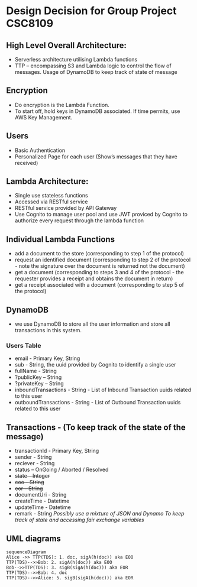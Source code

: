 # Design Decision for Group Project CSC8109
## High Level Overall Architecture:
- Serverless architecture utilising Lambda functions
- TTP – encompassing S3 and Lambda logic to control the flow of messages. Usage of DynamoDB to keep track of state of message

## Encryption

- Do encryption is the Lambda Function.
- To start off, hold keys in DynamoDB associated. If time permits, use AWS Key Management.


## Users

- Basic Authentication
- Personalized Page for each user (Show’s messages that they have received)


## Lambda Architecture:

- Single use stateless functions
- Accessed via RESTful service
- RESTful service provided by API Gateway
- Use Cognito to manage user pool and use JWT proviced by Cognito to authorize every request through the lambda function


## Individual Lambda Functions

-	add a document to the store (corresponding to step 1 of the protocol)
-	request an identified document (corresponding to step 2 of the protocol - note the signature over the document is returned not the document)
-	get a document (corresponding to steps 3 and 4 of the protocol - the requester provides a receipt and obtains the document in return)
-	get a receipt associated with a document (corresponding to step 5 of the protocol)


## DynamoDB
- we use DynamoDB to store all the user information and store all transactions in this system.
### Users Table
- email - Primary Key, String
- sub - String, the uuid provided by Cognito to identify a single user
- fullName - String
- ?publicKey – String
- ?privateKey – String
- inboundTransactions - String - List of Inbound Transaction uuids related to this user
- outboundTransactions - String - List of Outbound Transaction uuids related to this user



## Transactions - (To keep track of the state of the message)
- transactionId - Primary Key, String
- sender - String
- reciever - String
- status – OnGoing / Aborted / Resolved
- ~~state – Integer~~
- ~~eoo - String~~
- ~~eor - String~~
- documentUri - String
- createTime - Datetime
- updateTime - Datetime
- remark - String
*Possibly use a mixture of JSON and Dynamo To keep track of state and accessing fair exchange variables*




## UML diagrams

```mermaid
sequenceDiagram
Alice ->> TTP(TDS): 1. doc, sigA(h(doc)) aka EOO
TTP(TDS)-->>Bob: 2. sigA(h(doc)) aka EOO
Bob-->>TTP(TDS): 3. sigB(sigA(h(doc))) aka EOR
TTP(TDS)-->>Bob: 4. doc
TTP(TDS)-->>Alice: 5. sigB(sigA(h(doc))) aka EOR
```

